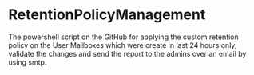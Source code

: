 # RetentionPolicyManagement
The powershell script on the GitHub for applying the custom retention policy on the User Mailboxes which were create in last 24 hours only, validate the changes and send the report to the admins over an email by using smtp.
